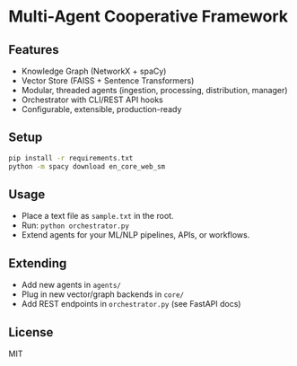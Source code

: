 # Multi-Agent Cooperative Framework

## Features
- Knowledge Graph (NetworkX + spaCy)
- Vector Store (FAISS + Sentence Transformers)
- Modular, threaded agents (ingestion, processing, distribution, manager)
- Orchestrator with CLI/REST API hooks
- Configurable, extensible, production-ready

## Setup
```bash
pip install -r requirements.txt
python -m spacy download en_core_web_sm
```

## Usage
- Place a text file as `sample.txt` in the root.
- Run: `python orchestrator.py`
- Extend agents for your ML/NLP pipelines, APIs, or workflows.

## Extending
- Add new agents in `agents/`
- Plug in new vector/graph backends in `core/`
- Add REST endpoints in `orchestrator.py` (see FastAPI docs)

## License
MIT